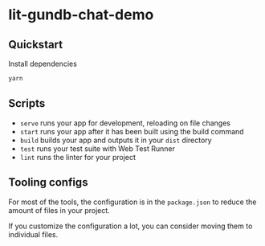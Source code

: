 # lit-gundb-chat-demo

## Quickstart

Install dependencies

```sh
yarn
```

## Scripts

- `serve` runs your app for development, reloading on file changes
- `start` runs your app after it has been built using the build command
- `build` builds your app and outputs it in your `dist` directory
- `test` runs your test suite with Web Test Runner
- `lint` runs the linter for your project

## Tooling configs

For most of the tools, the configuration is in the `package.json` to reduce the amount of files in your project.

If you customize the configuration a lot, you can consider moving them to individual files.
